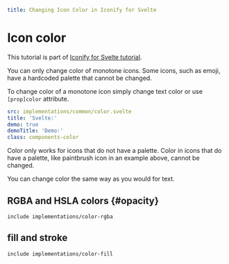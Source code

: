 ```yaml
title: Changing Icon Color in Iconify for Svelte
```

# Icon color

This tutorial is part of [Iconify for Svelte tutorial](./index.md).

You can only change color of monotone icons. Some icons, such as emoji, have a hardcoded palette that cannot be changed.

To change color of a monotone icon simply change text color or use `[prop]color` attribute.

```yaml
src: implementations/common/color.svelte
title: 'Svelte:'
demo: true
demoTitle: 'Demo:'
class: components-color
```

Color only works for icons that do not have a palette. Color in icons that do have a palette, like paintbrush icon in an example above, cannot be changed.

You can change color the same way as you would for text.

## RGBA and HSLA colors {#opacity}

`include implementations/color-rgba`

## fill and stroke

`include implementations/color-fill`
